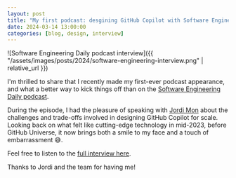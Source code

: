```yaml
---
layout: post
title: "My first podcast: desgining GitHub Copilot with Software Engineering Daily"
date: 2024-03-14 13:00:00
categories: [blog, design, interview]
---
```


![Software Engineering Daily podcast interview]({{ "/assets/images/posts/2024/software-engineering-interview.png" | relative_url }})

I'm thrilled to share that I recently made my first-ever podcast appearance, and what a better way to kick things off than on the [Software Engineering Daily podcast](https://softwareengineeringdaily.com/2024/03/14/design-at-github-copilot-with-adrian-mato-gondelle/).

During the episode, I had the pleasure of speaking with [Jordi Mon](https://twitter.com/JordiMonPMM) about the challenges and trade-offs involved in designing GitHub Copilot for scale. Looking back on what felt like cutting-edge technology in mid-2023, before GitHub Universe, it now brings both a smile to my face and a touch of embarrassment 😅.

Feel free to listen to the [full interview here](https://softwareengineeringdaily.com/2024/03/14/design-at-github-copilot-with-adrian-mato-gondelle/).

Thanks to Jordi and the team for having me!
